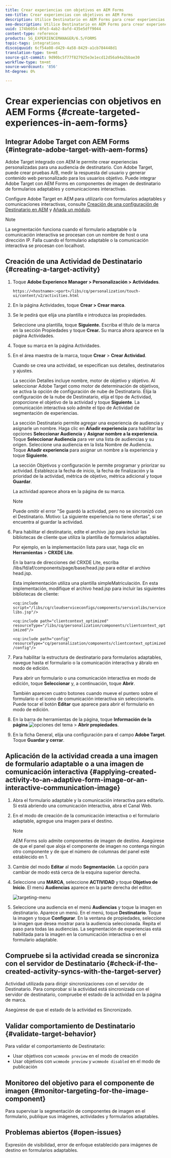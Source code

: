```yaml
---
title: Crear experiencias con objetivos en AEM Forms
seo-title: Crear experiencias con objetivos en AEM Forms
description: Utilice Destinatario en AEM Forms para crear experiencias personalizadas para clientes objetivo.
seo-description: Utilice Destinatario en AEM Forms para crear experiencias personalizadas para clientes objetivo.
uuid: 174b6054-8fe3-4ab2-8afd-435e5dff9044
content-type: reference
products: SG_EXPERIENCEMANAGER/6.5/FORMS
topic-tags: integrations
discoiquuid: 6cf54a08-d429-4a58-8429-a1cb784448d1
translation-type: tm+mt
source-git-commit: 9d90bc5f77f827925e3e1ecd12d56a94a2bbae30
workflow-type: tm+mt
source-wordcount: '856'
ht-degree: 0%

---
```



# Crear experiencias con objetivos en AEM Forms {#create-targeted-experiences-in-aem-forms}

## Integrar Adobe Target con AEM Forms {#integrate-adobe-target-with-aem-forms}

Adobe Target integrado con AEM le permite crear experiencias personalizadas para una audiencia de destinatario. Con Adobe Target, puede crear pruebas A/B, medir la respuesta del usuario y generar contenido web personalizado para los usuarios objetivo. Puede integrar Adobe Target con AEM Forms en componentes de imagen de destinatario de formularios adaptables y comunicaciones interactivas.

Configure Adobe Target en AEM para utilizarlo con formularios adaptables y comunicaciones interactivas, consulte [Creación de una configuración de Destinatario en AEM](/help/sites-administering/target.md) y [Añada un módulo](/help/sites-administering/target.md).

>[!NOTE]
>
>La segmentación funciona cuando el formulario adaptable o la comunicación interactiva se procesan con un nombre de host o una dirección IP. Falla cuando el formulario adaptable o la comunicación interactiva se procesan con localhost.

## Creación de una Actividad de Destinatario {#creating-a-target-activity}

1. Toque **Adobe Experience Manager > Personalización > Actividades**.

   `https://<hostname>:<port>/libs/cq/personalization/touch-ui/content/v2/activities.html`

1. En la página Actividades, toque **Crear > Crear marca**.
1. Se le pedirá que elija una plantilla e introduzca las propiedades.

   Seleccione una plantilla, toque **Siguiente.** Escriba el título de la marca en la sección Propiedades y toque  **Crear.**
Su marca ahora aparece en la página Actividades.

1. Toque su marca en la página Actividades.
1. En el área maestra de la marca, toque **Crear** > **Crear Actividad**.

   Cuando se crea una actividad, se especifican sus detalles, destinatarios y ajustes.

   La sección Detalles incluye nombre, motor de objetivo y objetivo. Al seleccionar Adobe Target como motor de determinación de objetivos, se activa la opción de configuración de nube de Destinatario. Elija la configuración de la nube de Destinatario, elija el tipo de Actividad, proporcione el objetivo de la actividad y toque **Siguiente**. La comunicación interactiva solo admite el tipo de Actividad de segmentación de experiencias.

   La sección Destinatario permite agregar una experiencia de audiencia y asignarle un nombre. Haga clic en **Añadir experiencia** para habilitar las opciones **Seleccionar Audiencia** y **Asignar nombre a la experiencia**. Toque **Seleccionar Audiencia** para ver una lista de audiencias y su origen. Seleccione una audiencia en la lista Nombre de Audiencia. Toque **Añadir experiencia** para asignar un nombre a la experiencia y toque **Siguiente**.

   La sección Objetivos y configuración le permite programar y priorizar su actividad. Establezca la fecha de inicio, la fecha de finalización y la prioridad de la actividad, métrica de objetivo, métrica adicional y toque **Guardar**.

   La actividad aparece ahora en la página de su marca.

   >[!NOTE]
   >
   >Puede omitir el error &quot;Se guardó la actividad, pero no se sincronizó con el Destinatario. Motivo: La siguiente experiencia no tiene ofertas&quot;, si se encuentra al guardar la actividad.

1. Para habilitar el destinatario, edite el archivo .jsp para incluir las bibliotecas de cliente que utiliza la plantilla de formularios adaptables.

   Por ejemplo, en la implementación lista para usar, haga clic en **Herramientas** > **CRXDE Lite**.

   En la barra de direcciones del CRXDE Lite, escriba /libs/fd/af/components/page/base/head.jsp para editar el archivo head.jsp.

   Esta implementación utiliza una plantilla simpleMatriculación. En esta implementación, modifique el archivo head.jsp para incluir las siguientes bibliotecas de cliente:

   `<cq:include script="/libs/cq/cloudserviceconfigs/components/servicelibs/servicelibs.jsp"/>`

   `<cq:include path="clientcontext_optimized" resourceType="/libs/cq/personalization/components/clientcontext_optimized"/>`

   `<cq:include path="config" resourceType="cq/personalization/components/clientcontext_optimized/config"/>`

1. Para habilitar la estructura de destinatario para formularios adaptables, navegue hasta el formulario o la comunicación interactiva y ábralo en modo de edición.

   Para abrir un formulario o una comunicación interactiva en modo de edición, toque **Seleccionar** y, a continuación, toque **Abrir**.

   También aparecen cuatro botones cuando mueve el puntero sobre el formulario o el icono de comunicación interactiva sin seleccionarlo. Puede tocar el botón **Editar** que aparece para abrir el formulario en modo de edición.

1. En la barra de herramientas de la página, toque **Información de la página** ![opciones del tema](assets/theme-options.png) > **Abrir propiedades**.
1. En la ficha General, elija una configuración para el campo **Adobe Target**. Toque **Guardar y cerrar**.

## Aplicación de la actividad creada a una imagen de formulario adaptable o a una imagen de comunicación interactiva {#applying-created-activity-to-an-adaptive-form-image-or-an-interactive-communication-image}

1. Abra el formulario adaptable y la comunicación interactiva para editarlo. Si está abriendo una comunicación interactiva, abra el Canal Web.

1. En el modo de creación de la comunicación interactiva o el formulario adaptable, agregue una imagen para el destino.

   >[!NOTE]
   >
   >AEM Forms solo admite componentes de imagen de destino. Asegúrese de que el panel que aloja el componente de imagen no contenga ningún otro componente y de que el número de columnas del panel esté establecido en 1.

1. Cambie del modo **Editar** al modo **Segmentación**. La opción para cambiar de modo está cerca de la esquina superior derecha.
1. Seleccione una **MARCA**, seleccione **ACTIVIDAD** y toque **Objetivo de Inicio**. El menú **Audiencias** aparece en la parte derecha del editor.

   ![targeting-menu](assets/targeting-menu.png)

1. Seleccione una audiencia en el menú **Audiencias** y toque la imagen en destinatario. Aparece un menú. En el menú, toque **Destinatario**. Toque la imagen y toque **Configurar**. En la ventana de propiedades, seleccione la imagen que desea mostrar para la audiencia seleccionada. Repita el paso para todas las audiencias. La segmentación de experiencias está habilitada para la imagen en la comunicación interactiva o en el formulario adaptable.

## Compruebe si la actividad creada se sincroniza con el servidor de Destinatario {#check-if-the-created-activity-syncs-with-the-target-server}

Actividad utilizada para dirigir sincronizaciones con el servidor de Destinatario. Para comprobar si la actividad está sincronizada con el servidor de destinatario, compruebe el estado de la actividad en la página de marca.

Asegúrese de que el estado de la actividad es Sincronizado.

## Validar comportamiento de Destinatario {#validate-target-behavior}

Para validar el comportamiento de Destinatario:

* Usar objetivos con `wcmmode preview` en el modo de creación
* Usar objetivos con `wcmmode preview` y `wcmmode disabled` en el modo de publicación

## Monitoreo del objetivo para el componente de imagen {#monitor-targeting-for-the-image-component}

Para supervisar la segmentación de componentes de imagen en el formulario, publique sus imágenes, actividades y formularios adaptables.

## Problemas abiertos {#open-issues}

Expresión de visibilidad, error de enfoque establecido para imágenes de destino en formularios adaptables.
